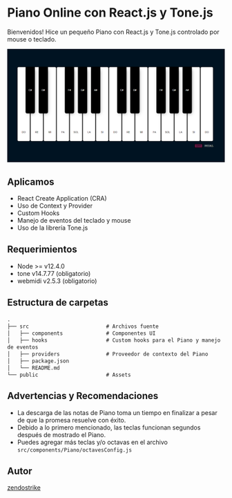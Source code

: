 # Piano Online con React.js y Tone.js

Bienvenidos! Hice un pequeño Piano con React.js y Tone.js controlado por mouse o teclado.

![Piano con React y Tone.js](./public/piano-react.png)

## Aplicamos

- React Create Application (CRA)
- Uso de Context y Provider
- Custom Hooks
- Manejo de eventos del teclado y mouse
- Uso de la librería Tone.js

## Requerimientos

- Node >= v12.4.0
- tone v14.7.77 (obligatorio)
- webmidi v2.5.3 (obligatorio)

## Estructura de carpetas

    .
    ├── src                         # Archivos fuente
    │   ├── components              # Componentes UI
    │   ├── hooks                   # Custom hooks para el Piano y manejo de eventos
    │   ├── providers               # Proveedor de contexto del Piano
    │   ├── package.json
    │   └── README.md
    └── public                      # Assets

## Advertencias y Recomendaciones

- La descarga de las notas de Piano toma un tiempo en finalizar a pesar de que la promesa resuelve con éxito.
- Debido a lo primero mencionado, las teclas funcionan segundos después de mostrado el Piano.
- Puedes agregar más teclas y/o octavas en el archivo `src/components/Piano/octavesConfig.js`

## Autor

[zendostrike](https://gramirez.me)
